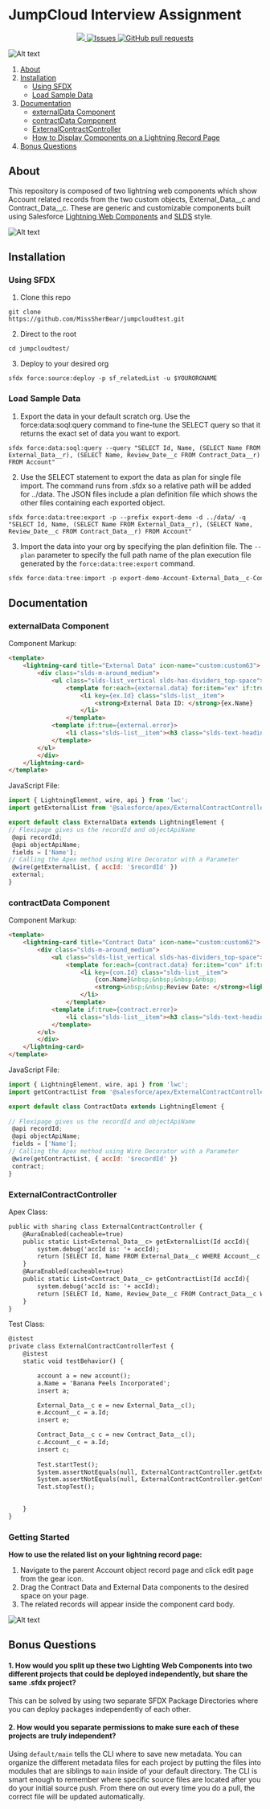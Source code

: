 # JumpCloud Interview Assignment
<p align="center">
    <a href="https://codecov.io/gh/MissSherBear/jumpcloudtest">
      <img src="https://codecov.io/gh/MissSherBear/jumpcloudtest/branch/master/graph/badge.svg" />
    </a>
    <a href="https://github.com/MissSherBear/jumpcloudtest/issues">
      <img alt="Issues" src="https://img.shields.io/github/issues/MissSherBear/jumpcloudtest?color=0088ff" />
    </a>
    <a href="https://github.com/MissSherBear/jumpcloudtest/pulls">
      <img alt="GitHub pull requests" src="https://img.shields.io/github/issues-pr/MissSherBear/jumpcloudtest?color=0088ff" />
    </a>
    </p>

![Alt text](./assets/page.png "Page")

1. [About](#about)
1. [Installation](#installation)
    - [Using SFDX](#using-sfdx)
    - [Load Sample Data](#load-sample-data)
1. [Documentation](#documentation)
    - [externalData Component](#externalData-component)
    - [contractData Component](#contractData-component)
    - [ExternalContractController](#externalContractController)
    - [How to Display Components on a Lightning Record Page](#getting-started) 
1. [Bonus Questions](#bonus-questions)

## About
This repository is composed of two lightning web components which show Account related records from the two custom objects, External_Data__c and Contract_Data__c. These are generic and customizable components built using Salesforce [Lightning Web Components](https://developer.salesforce.com/docs/component-library/documentation/lwc) and [SLDS](https://www.lightningdesignsystem.com/) style.

![Alt text](./assets/component.png "component")

## Installation
### Using SFDX
1. Clone this repo
```
git clone 
https://github.com/MissSherBear/jumpcloudtest.git
```
2. Direct to the root
```
cd jumpcloudtest/
```
3. Deploy to your desired org
```
sfdx force:source:deploy -p sf_relatedList -u $YOURORGNAME
```

### Load Sample Data
1. Export the data in your default scratch org.
Use the force:data:soql:query command to fine-tune the SELECT query so that it returns the exact set of data you want to export.
```
sfdx force:data:soql:query --query "SELECT Id, Name, (SELECT Name FROM External_Data__r), (SELECT Name, Review_Date__c FROM Contract_Data__r) FROM Account"
```
2. Use the SELECT statement to export the data as plan for single file import. The command runs from .sfdx so a relative path will be added for ../data. The JSON files include a plan definition file which shows the other files containing each exported object.
```
sfdx force:data:tree:export -p --prefix export-demo -d ../data/ -q "SELECT Id, Name, (SELECT Name FROM External_Data__r), (SELECT Name, Review_Date__c FROM Contract_Data__r) FROM Account" 
```
3. Import the data into your org by specifying the plan definition file. The `--plan` parameter to specify the full path name of the plan execution file generated by the `force:data:tree:export` command. 
```c
sfdx force:data:tree:import -p export-demo-Account-External_Data__c-Contract_Data__c-plan.json
```

## Documentation
### externalData Component
Component Markup:
```html
<template>
    <lightning-card title="External Data" icon-name="custom:custom63">
        <div class="slds-m-around_medium">
            <ul class="slds-list_vertical slds-has-dividers_top-space">
                <template for:each={external.data} for:item="ex" if:true={external.data}>
                    <li key={ex.Id} class="slds-list__item">
                        <strong>External Data ID: </strong>{ex.Name}
                    </li>
                </template>
            <template if:true={external.error}>
                <li class="slds-list__item"><h3 class="slds-text-heading_small slds-text-color_error">{external.error}</h3></li>
            </template>
        </ul>
        </div>
    </lightning-card>
</template>
```
JavaScript File:
```js
import { LightningElement, wire, api } from 'lwc';
import getExternalList from '@salesforce/apex/ExternalContractController.getExternalList';

export default class ExternalData extends LightningElement {
// Flexipage gives us the recordId and objectApiName
 @api recordId;
 @api objectApiName;
 fields = ['Name']; 
// Calling the Apex method using Wire Decorator with a Parameter
 @wire(getExternalList, { accId: '$recordId' }) 
 external;
}
```
### contractData Component
Component Markup:
```html
<template>
    <lightning-card title="Contract Data" icon-name="custom:custom62">
        <div class="slds-m-around_medium">
            <ul class="slds-list_vertical slds-has-dividers_top-space">
                <template for:each={contract.data} for:item="con" if:true={contract.data}>
                    <li key={con.Id} class="slds-list__item">
                        {con.Name}&nbsp;&nbsp;&nbsp;&nbsp;   
                        <strong>&nbsp;&nbsp;Review Date: </strong><lightning-formatted-date-time value={con.Review_Date__c} year="numeric" month="2-digit" day="2-digit" time-zone="UTC"></lightning-formatted-date-time>
                    </li>
                </template>
            <template if:true={contract.error}>
                <li class="slds-list__item"><h3 class="slds-text-heading_small slds-text-color_error">{contract.error}</h3></li>
            </template>
        </ul>
        </div>
    </lightning-card>
</template>
```
JavaScript File:
```js
import { LightningElement, wire, api } from 'lwc';
import getContractList from '@salesforce/apex/ExternalContractController.getContractList';

export default class ContractData extends LightningElement {
    
// Flexipage gives us the recordId and objectApiName
 @api recordId;
 @api objectApiName;
 fields = ['Name']; 
// Calling the Apex method using Wire Decorator with a Parameter
 @wire(getContractList, { accId: '$recordId' }) 
 contract;
}
```
### ExternalContractController
Apex Class:
```cls
public with sharing class ExternalContractController {
    @AuraEnabled(cacheable=true)
    public static List<External_Data__c> getExternalList(Id accId){
        system.debug('accId is: '+ accId);
        return [SELECT Id, Name FROM External_Data__c WHERE Account__c = :accId];
    }
    @AuraEnabled(cacheable=true)
    public static List<Contract_Data__c> getContractList(Id accId){
        system.debug('accId is: '+ accId);
        return [SELECT Id, Name, Review_Date__c FROM Contract_Data__c WHERE Account__c = :accId];
    }
}
```
Test Class:
```cls
@istest
private class ExternalContractControllerTest {
    @istest
    static void testBehavior() {

        account a = new account();
        a.Name = 'Banana Peels Incorporated';
        insert a;

        External_Data__c e = new External_Data__c();
        e.Account__c = a.Id;
        insert e;

        Contract_Data__c c = new Contract_Data__c();
        c.Account__c = a.Id;
        insert c;
        
        Test.startTest();
        System.assertNotEquals(null, ExternalContractController.getExternalList(a.Id));
        System.assertNotEquals(null, ExternalContractController.getContractList(a.Id));
        Test.stopTest();
        

    }
}
```

### Getting Started 
<b>How to use the related list on your lightning record page:</b>
1. Navigate to the parent Account object record page and click edit page from the gear icon.
2. Drag the Contract Data and External Data components to the desired space on your page.
3. The related records will appear inside the component card body.

![Alt text](./assets/edit.png "Edit")

## Bonus Questions
#### 1. <b>How would you split up these two Lighting Web Components into two different projects that could be deployed independently, but share the same .sfdx project?</b> 
This can be solved by using two separate SFDX Package Directories where you can deploy packages independently of each other.<br> 
#### 2. <b>How would you separate permissions to make sure each of these projects are truly independent?</b>
Using `default/main` tells the CLI where to save new metadata. You can organize the different metadata files for each project by putting the files into modules that are siblings to `main` inside of your default directory. The CLI is smart enough to remember where specific source files are located after you do your initial source push. From there on out every time you do a pull, the correct file will be updated automatically.

